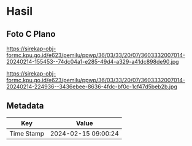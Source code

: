 # Hasil

## Foto C Plano

https://sirekap-obj-formc.kpu.go.id/e623/pemilu/ppwp/36/03/33/20/07/3603332007014-20240214-155453--74dc04a1-e285-49d4-a329-a41dc898de90.jpg

https://sirekap-obj-formc.kpu.go.id/e623/pemilu/ppwp/36/03/33/20/07/3603332007014-20240214-224936--3436ebee-8636-4fdc-bf0c-1cf47d5beb2b.jpg


## Metadata

| Key        | Value               |
| ---------- | ------------------- |
| Time Stamp | 2024-02-15 09:00:24 |



